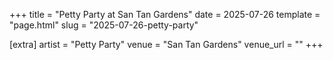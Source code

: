 +++
title = "Petty Party at San Tan Gardens"
date = 2025-07-26
template = "page.html"
slug = "2025-07-26-petty-party"

[extra]
artist = "Petty Party"
venue = "San Tan Gardens"
venue_url = ""
+++
